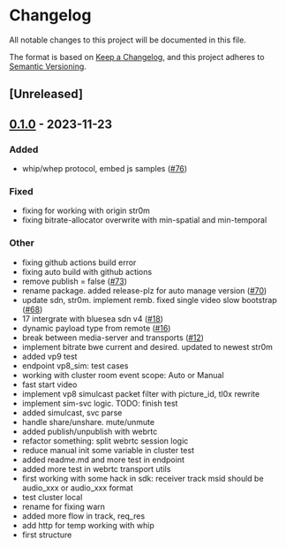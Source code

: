 # Changelog
All notable changes to this project will be documented in this file.

The format is based on [Keep a Changelog](https://keepachangelog.com/en/1.0.0/),
and this project adheres to [Semantic Versioning](https://semver.org/spec/v2.0.0.html).

## [Unreleased]

## [0.1.0](https://github.com/giangndm/8xFF-decentralized-media-server/releases/tag/atm0s-media-server-endpoint-v0.1.0) - 2023-11-23

### Added
- whip/whep protocol, embed js samples ([#76](https://github.com/giangndm/8xFF-decentralized-media-server/pull/76))

### Fixed
- fixing for working with origin str0m
- fixing bitrate-allocator overwrite with min-spatial and min-temporal

### Other
- fixing github actions build error
- fixing auto build with github actions
- remove publish = false ([#73](https://github.com/giangndm/8xFF-decentralized-media-server/pull/73))
- rename package. added release-plz for auto manage version ([#70](https://github.com/giangndm/8xFF-decentralized-media-server/pull/70))
- update sdn, str0m. implement remb. fixed single video slow bootstrap ([#68](https://github.com/giangndm/8xFF-decentralized-media-server/pull/68))
- 17 intergrate with bluesea sdn v4 ([#18](https://github.com/giangndm/8xFF-decentralized-media-server/pull/18))
- dynamic payload type from remote ([#16](https://github.com/giangndm/8xFF-decentralized-media-server/pull/16))
- break between media-server and transports ([#12](https://github.com/giangndm/8xFF-decentralized-media-server/pull/12))
- implement bitrate bwe current and desired. updated to newest str0m
- added vp9 test
- endpoint vp8_sim: test cases
- working with cluster room event scope: Auto or Manual
- fast start video
- implement vp8 simulcast packet filter with picture_id, tl0x rewrite
- implement sim-svc logic. TODO: finish test
- added simulcast, svc parse
- handle share/unshare. mute/unmute
- added publish/unpublish with webrtc
- refactor something: split webrtc session logic
- reduce manual init some variable in cluster test
- added readme.md and more test in endpoint
- added more test in webrtc transport utils
- first working with some hack in sdk: receiver track msid should be audio_xxx or audio_xxx format
- test cluster local
- rename for fixing warn
- added more flow in track, req_res
- add http for temp working with whip
- first structure
